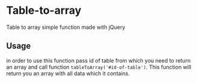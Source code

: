 # Table-to-array
Table to array simple function made with jQuery

## Usage
in order to use this function pass id of table from which you need to return an array and call function `tableToArray('#id-of-table')`.
This function will return you an array with all data which it contains.
